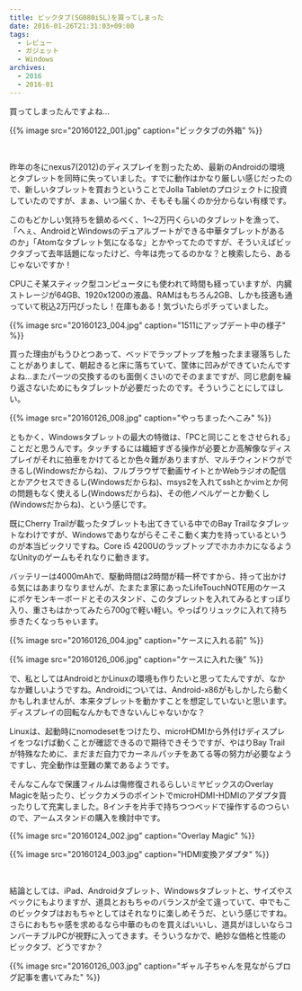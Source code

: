 ```yaml
---
title: ビックタブ(SG080iSL)を買ってしまった
date: 2016-01-26T21:31:03+09:00
tags:
  - レビュー
  - ガジェット
  - Windows
archives:
  - 2016
  - 2016-01
---
```


買ってしまったんですよね...

{{% image src="20160122_001.jpg" caption="ビックタブの外箱" %}}

<br>

昨年の冬にnexus7(2012)のディスプレイを割ったため、最新のAndroidの環境とタブレットを同時に失っていました。すでに動作はかなり厳しい感じだったので、新しいタブレットを買おうということでJolla Tabletのプロジェクトに投資していたのですが、まぁ、いつ届くか、そもそも届くのか分からない有様です。

このもどかしい気持ちを鎮めるべく、1～2万円くらいのタブレットを漁って、「へぇ、AndroidとWindowsのデュアルブートができる中華タブレットがあるのか」「Atomなタブレット気になるな」とかやってたのですが、そういえばビックタブって去年話題になったけど、今年は売ってるのかな？と検索したら、あるじゃないですか！

CPUこそ某スティック型コンピュータにも使われて時間も経っていますが、内臓ストレージが64GB、1920x1200の液晶、RAMはもちろん2GB、しかも技適も通っていて税込2万円ぴったし！在庫もある！気づいたらポチっていました。

{{% image src="20160123_004.jpg" caption="1511にアップデート中の様子" %}}

買った理由がもうひとつあって、ベッドでラップトップを触ったまま寝落ちしたことがありまして、朝起きると床に落ちていて、筐体に凹みができていたんですよね...またパーツの交換するのも面倒くさいのでそのままですが、同じ悲劇を繰り返さないためにもタブレットが必要だったのです。そういうことにしてほしい。

{{% image src="20160126_008.jpg" caption="やっちまったへこみ" %}}

ともかく、Windowsタブレットの最大の特徴は、「PCと同じことをさせられる」ことだと思うんです。タッチするには繊細すぎる操作が必要とか高解像なディスプレイがそれに拍車をかけてるとか色々難がありますが、マルチウィンドウができるし(Windowsだからね)、フルブラウザで動画サイトとかWebラジオの配信とかアクセスできるし(Windowsだからね)、msys2を入れてsshとかvimとか何の問題もなく使えるし(Windowsだからね)、その他ノベルゲーとか動くし(Windowsだからね)、という感じです。

既にCherry Trailが載ったタブレットも出てきている中でのBay Trailなタブレットなわけですが、Windowsでありながらそこそこ動く実力を持っているというのが本当ビックリですね。Core i5 4200UのラップトップでホカホカになるようなUnityのゲームもそれなりに動きます。

バッテリーは4000mAhで、駆動時間は2時間が精一杯ですから、持って出かける気にはあまりなりませんが、たまたま家にあったLifeTouchNOTE用のケースにポケモンキーボードとそのスタンド、このタブレットを入れてみるとすっぽり入り、重さもはかってみたら700gで軽い軽い。やっぱりリュックに入れて持ち歩きたくなっちゃいます。

{{% image src="20160126_004.jpg" caption="ケースに入れる前" %}}

{{% image src="20160126_006.jpg" caption="ケースに入れた後" %}}

で、私としてはAndroidとかLinuxの環境も作りたいと思ってたんですが、なかなか難しいようですね。Androidについては、Android-x86がもしかしたら動くかもしれませんが、本来タブレットを動かすことを想定していないと思います。ディスプレイの回転なんかもできないんじゃないかな？

Linuxは、起動時にnomodesetをつけたり、microHDMIから外付けディスプレイをつなげば動くことが確認できるので期待できそうですが、やはりBay Trailが特殊なために、まだまだ自力でカーネルパッチをあてる等の努力が必要なようですし、完全動作は至難の業であるようです。

そんなこんなで保護フィルムは傷修復されるらしいミヤビックスのOverlay Magicを貼ったり、ビックカメラのポイントでmicroHDMI-HDMIのアダプタ買ったりして充実しました。8インチを片手で持ちつつベッドで操作するのつらいので、アームスタンドの購入を検討中です。

{{% image src="20160124_002.jpg" caption="Overlay Magic" %}}

{{% image src="20160124_003.jpg" caption="HDMI変換アダプタ" %}}

<br>

結論としては、iPad、Androidタブレット、Windowsタブレットと、サイズやスペックにもよりますが、道具とおもちゃのバランスが全て違っていて、中でもこのビックタブはおもちゃとしてはそれなりに楽しめそうだ、という感じですね。さらにおもちゃ感を求めるなら中華のものを買えばいいし、道具がほしいならコンバーチブルPCが視野に入ってきます。そういうなかで、絶妙な価格と性能のビックタブ、どうですか？

{{% image src="20160126_003.jpg" caption="ギャル子ちゃんを見ながらブログ記事を書いてみた" %}}

